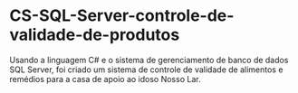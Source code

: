 # CS-SQL-Server-controle-de-validade-de-produtos
Usando a linguagem C# e o sistema de gerenciamento de banco de dados SQL Server, foi criado um sistema de controle de validade de alimentos e remédios para a casa de apoio ao idoso Nosso Lar.
